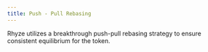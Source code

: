 ```yaml
---
title: Push - Pull Rebasing
---
```


Rhyze utilizes a breakthrough push-pull rebasing strategy to ensure consistent equilibrium for the token.

